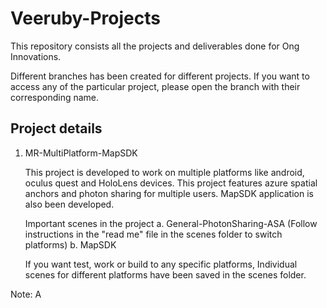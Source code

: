 # Veeruby-Projects

This repository consists all the projects and deliverables done for Ong Innovations.

Different branches has been created for different projects.
If you want to access any of the particular project, please open the branch with their corresponding name.

Project details
----------------

1. MR-MultiPlatform-MapSDK
   
	This project is developed to work on multiple platforms like android, oculus quest and HoloLens devices. This project features azure spatial anchors and photon sharing for multiple users. MapSDK application is also been developed.
   
	Important scenes in the project
	a. General-PhotonSharing-ASA (Follow instructions in the "read me" file in the scenes folder to switch platforms)
	b. MapSDK

	If you want test, work or build to any specific platforms, Individual scenes for different platforms have been saved in the scenes folder. 

Note: A 